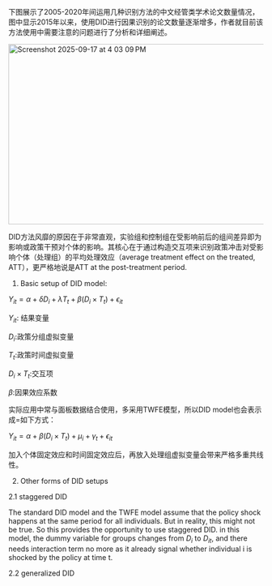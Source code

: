 
下图展示了2005-2020年间运用几种识别方法的中文经管类学术论文数量情况，图中显示2015年以来，使用DID进行因果识别的论文数量逐渐增多，作者就目前该方法使用中需要注意的问题进行了分析和详细阐述。

<img width="933" height="356" alt="Screenshot 2025-09-17 at 4 03 09 PM" src="https://github.com/user-attachments/assets/c1fa99a8-4e7d-4cd2-8d83-6b3cf9a5ecf1" />

DID方法风靡的原因在于非常直观，实验组和控制组在受影响前后的组间差异即为影响或政策干预对个体的影响。其核心在于通过构造交互项来识别政策冲击对受影响个体（处理组）的平均处理效应（average treatment effect on the treated, ATT），更严格地说是ATT at the post-treatment period.

1. Basic setup of DID model:

$Y_{it} = \alpha + \delta D_i + \lambda T_t + \beta(D_i \times T_t) + \epsilon_{it}$

$Y_{it}$: 结果变量

$D_i$:政策分组虚拟变量

$T_t$:政策时间虚拟变量

$D_i \times T_t$:交互项

$\beta$:因果效应系数

实际应用中常与面板数据结合使用，多采用TWFE模型，所以DID model也会表示成=如下方式：

$Y_{it} = \alpha + \beta (D_i \times T_t) + \mu_i +\gamma_t+\epsilon_{it}$

加入个体固定效应和时间固定效应后，再放入处理组虚拟变量会带来严格多重共线性。

2. Other forms of DID setups

2.1 staggered DID

The standard DID model and the TWFE model assume that the policy shock happens at the same period for all individuals. But in reality, this might not be true. So this provides the opportunity to use staggered DID. in this model, the dummy variable for groups changes from $D_i$ to $D_{it}$, and there needs interaction term no more as it already signal whether individual i is shocked by the policy at time t.

2.2 generalized DID




